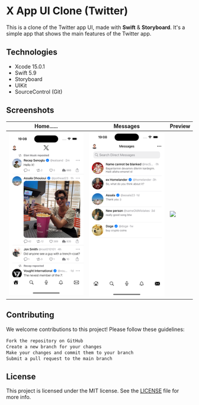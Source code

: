 #  X App UI Clone (Twitter)

This is a clone of the Twitter app UI, made with **Swift** & **Storyboard**. It's a simple app that shows the main features of the Twitter app. 

## Technologies

- Xcode 15.0.1
- Swift 5.9
- Storyboard
- UIKit
- SourceControl (Git)

## Screenshots

Home...... | Messages | Preview
------------ | ------------- | -------------
<img src="./Screenshots/Home.png" width="350"> | <img src="./Screenshots/Messages.png" width="350"> | <img src="./Screenshots/Preview.gif" width="485">


## Contributing

We welcome contributions to this project! Please follow these guidelines:

    Fork the repository on GitHub
    Create a new branch for your changes
    Make your changes and commit them to your branch
    Submit a pull request to the main branch

## License

This project is licensed under the MIT license. See the [LICENSE](LICENSE) file for more info.

